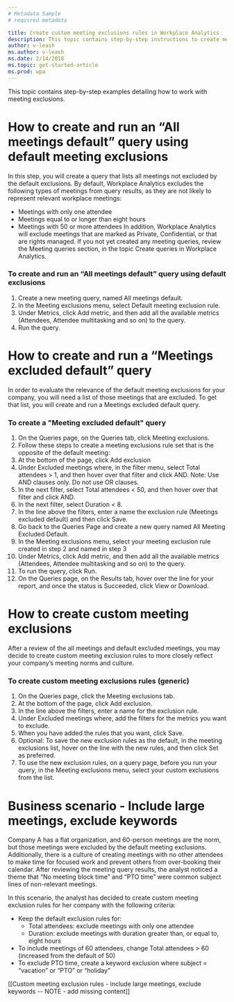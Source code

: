 ```yaml
---
# Metadata Sample
# required metadata

title: Create custom meeting exclusions rules in Workplace Analytics
description: This topic contains step-by-step instructions to create meeting exclusions rules and run meeting exclusions queries in Workplace Analytics.
author: v-leash
ms.author: v-leash
ms.date: 2/14/2018
ms.topic: get-started-article
ms.prod: wpa
---
```


This topic contains step-by-step examples detailing how to work with meeting exclusions.
# How to create and run an “All meetings default” query using default meeting exclusions
In this step, you will create a query that lists all meetings not excluded by the default exclusions.
By default, Workplace Analytics excludes the following types of meetings from query results, as they are not likely to represent relevant workplace meetings:
* Meetings with only one attendee
* Meetings equal to or longer than eight hours
* Meetings with 50 or more attendees
In addition, Workplace Analytics will exclude meetings that are marked as Private, Confidential, or that are rights managed.
If you not yet created any meeting queries, review the Meeting queries section, in the topic Create queries in Workplace Analytics.
### To create and run an “All meetings default” query using default exclusions 
1. Create a new meeting query, named All meetings default.
2. In the Meeting exclusions menu, select Default meeting exclusion rule.
3. Under Metrics, click Add metric, and then add all the available metrics (Attendees, Attendee multitasking and so on) to the query.
4. Run the query.
# How to create and run a “Meetings excluded default” query
In order to evaluate the relevance of the default meeting exclusions for your company, you will need a list of those meetings that are excluded. To get that list, you will create and run a Meetings excluded default query.

### To create a "Meeting excluded default" query
1. On the Queries page, on the Queries tab, click Meeting exclusions.
2. Follow these steps to create a meeting exclusions rule set that is the opposite of the default meeting:
3. At the bottom of the page, click Add exclusion
4. Under Excluded meetings where, in the filter menu, select Total attendees > 1, and then hover over that filter and click AND. Note: Use AND clauses only. Do not use OR clauses.
5. In the next filter, select Total attendees < 50, and then hover over that filter and click AND.
6. In the next filter, select Duration < 8.
7. In the line above the filters, enter a name the exclusion rule (Meetings excluded default) and then click Save.
8. Go back to the Queries Page and create a new query named ﻿All Meeting Excluded Default.
9. In the Meeting exclusions menu, select your meeting exclusion rule created in step 2 and named in step 3
10. Under Metrics, click Add metric, and then add all the available metrics (Attendees, Attendee multitasking and so on) to the query.
11. To run the query, click Run.
12. On the Queries page, on the Results tab, hover over the line for your report, and once the status is Succeeded, click View or Download.
# How to create custom meeting exclusions
After a review of the all meetings and default excluded meetings, you may decide to create custom meeting exclusion rules to more closely reflect your company’s meeting norms and culture.
### To create custom meeting exclusions rules (generic)
1. On the Queries page, click the Meeting exclusions tab.
2. At the bottom of the page, click Add exclusion.
3. In the line above the filters, enter a name for the exclusion rule.
4. Under Excluded meetings where, add the filters for the metrics you want to exclude.
5. When you have added the rules that you want, click Save.
6. Optional: To save the new exclusion rules as the default, in the meeting exclusions list, hover on the line with the new rules, and then click Set as preferred.
7. To use the new exclusion rules, on a query page, before you run your query, in the Meeting exclusions menu, select your custom exclusions from the list.
# Business scenario - Include large meetings, exclude keywords
Company A has a flat organization, and 60-person meetings are the norm, but those meetings were excluded by the default meeting exclusions. Additionally, there is a culture of creating meetings with no other attendees to make time for focused work and prevent others from over-booking their calendar. After reviewing the meeting query results, the analyst noticed a theme that “No meeting block time” and “PTO time” were common subject lines of non-relevant meetings.

In this scenario, the analyst has decided to create custom meeting exclusion rules for her company with the following criteria:
* Keep the default exclusion rules for:
  * Total attendees: exclude meetings with only one attendee
  * Duration: exclude meetings with duration greater than, or equal to, eight hours
* To include meetings of 60 attendees, change Total attendees > 60 (increased from the default of 50)
* To exclude PTO time, create a keyword exclusion where subject = “vacation” or “PTO” or “holiday”

[[Custom meeting exclusion rules - include large meetings, exclude keywords -- NOTE - add missing content]] 
